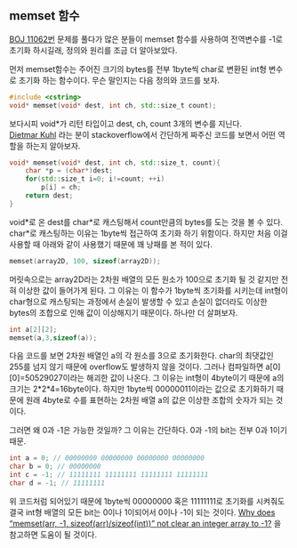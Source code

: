 ## memset 함수

[BOJ 11062번](https://www.acmicpc.net/problem/11062) 문제를 풀다가 많은 분들이 memset 함수를 사용하여 전역변수를 -1로 초기화 하시길래, 정의와 원리를 조금 더 알아보았다.

먼저 memset함수는 주어진 크기의 bytes를 전부 1byte씩 char로 변환된 int형 변수로 초기화 하는 함수이다. 무슨 말인지는 다음 정의와 코드를 보자.

```c++
#include <cstring>
void* memset(void* dest, int ch, std::size_t count);
```

보다시피 void*가 리턴 타입이고 dest, ch, count 3개의 변수를 지닌다.  
[Dietmar Kuhl](https://stackoverflow.com/a/13327186/9437175) 라는 분이 stackoverflow에서 간단하게 짜주신 코드를 보면서 어떤 역할을 하는지 알아보자.

```c++
void* memset(void* dest, int ch, std::size_t, count){
    char *p = (char*)dest;
    for(std::size_t i=0; i!=count; ++i)
        p[i] = ch;
    return dest;
}
```

void*로 온 dest를 char\*로 캐스팅해서 count만큼의 bytes를 도는 것을 볼 수 있다.  
char\*로 캐스팅하는 이유는 1byte씩 접근하여 초기화 하기 위함이다. 하지만 처음 이걸 사용할 때 아래와 같이 사용했기 때문에 꽤 낭패를 본 적이 있다.

```c++
memset(array2D, 100, sizeof(array2D));
```

머릿속으로는 array2D라는 2차원 배열의 모든 원소가 100으로 초기화 될 것 같지만 전혀 이상한 값이 들어가게 된다. 그 이유는 이 함수가 1byte씩 초기화를 시키는데 int형이 char형으로 캐스팅되는 과정에서 손실이 발생할 수 있고 손실이 없더라도 이상한 bytes의 조합으로 인해 값이 이상해지기 때문이다. 하나만 더 살펴보자.

```c++
int a[2][2];
memset(a,3,sizeof(a));
```

다음 코드를 보면 2차원 배열인 a의 각 원소를 3으로 초기화한다. char의 최댓값인 255를 넘지 않기 때문에 overflow도 발생하지 않을 것이다. 그러나 컴파일하면 a\[0]\[0]=50529027이라는 해괴한 값이 나온다. 그 이유는 int형이 4byte이기 때문에 a의 크기는 2\*2\*4=16byte이다. 하지만 1byte씩 00000011이라는 값으로 초기화하기 때문에 원래 4byte로 수를 표현하는 2차원 배열 a의 값은 이상한 조합의 숫자가 되는 것이다. 

그러면 왜 0과 -1은 가능한 것일까? 그 이유는 간단하다. 0과 -1의 bit는 전부 0과 1이기 때문.

```c++
int a = 0; // 00000000 00000000 00000000 00000000
char b = 0; // 00000000
int c = -1; // 11111111 11111111 11111111 11111111
char d = -1; // 11111111
```

위 코드처럼 되어있기 때문에 1byte씩 00000000 혹은 11111111로 초기화를 시켜줘도 결국 int형 배열의 모든 bit는 0이나 1이되어서 0이나 -1이 되는 것이다. [Why does “memset(arr, -1, sizeof(arr)/sizeof(int))” not clear an integer array to -1?](https://stackoverflow.com/a/7202474/9437175) 을 참고하면 도움이 될 것이다.



